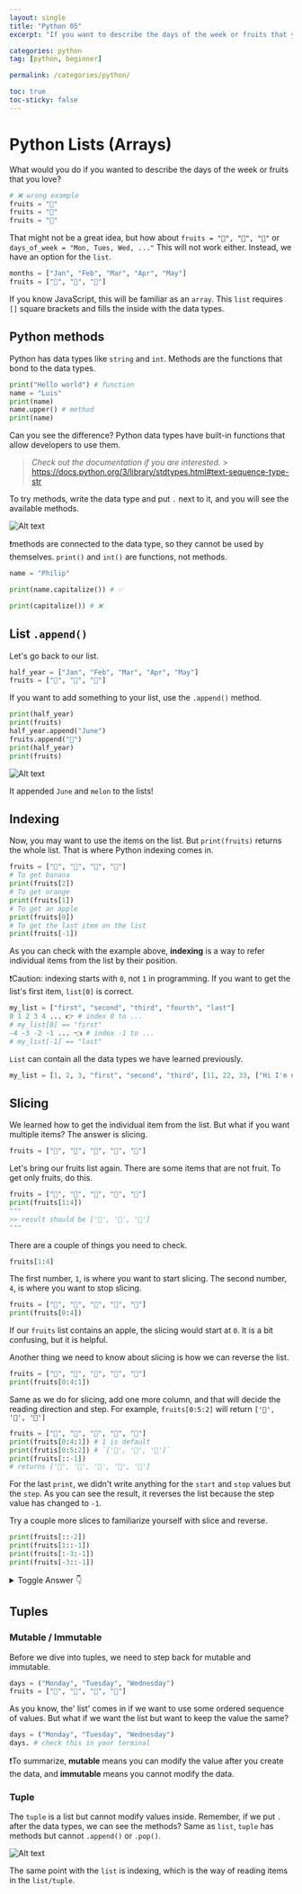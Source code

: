 ```yaml
---
layout: single
title: "Python 05"
excerpt: "If you want to describe the days of the week or fruits that you love, what would you do?"

categories: python
tag: [python, beginner]

permalink: /categories/python/

toc: true
toc-sticky: false
---
```


# Python Lists (Arrays)

What would you do if you wanted to describe the days of the week or fruits that you love?

```python
# ❌ wrong example
fruits = "🍎"
fruits = "🍊"
fruits = "🍌"
```

That might not be a great idea, but how about `fruits = "🍎", "🍊", "🍌"` or `days_of_week = "Mon, Tues, Wed, ..."`
This will not work either. Instead, we have an option for the `list`.

```python
months = ["Jan", "Feb", "Mar", "Apr", "May"]
fruits = ["🍎", "🍊", "🍌"]
```

If you know JavaScript, this will be familiar as an `array`. This `list` requires `[]` square brackets and fills the inside with the data types.

## Python methods

Python has data types like `string` and `int`. Methods are the functions that bond to the data types.

```python
print("Hello world") # function
name = "Luis"
print(name)
name.upper() # method
print(name)
```

Can you see the difference? Python data types have built-in functions that allow developers to use them.

> _Check out the documentation if you are interested._ > https://docs.python.org/3/library/stdtypes.html#text-sequence-type-str

To try methods, write the data type and put `.` next to it, and you will see the available methods.

![Alt text](</images/2023-03-01-python_05/Screen Shot 2023-03-01 at 5.16.13 PM.png>)

❗methods are connected to the data type, so they cannot be used by themselves. `print()` and `int()` are functions, not methods.

```python
name = "Philip"

print(name.capitalize()) # ✅

print(capitalize()) # ❌
```

## List `.append()`

Let's go back to our list.

```python
half_year = ["Jan", "Feb", "Mar", "Apr", "May"]
fruits = ["🍎", "🍊", "🍌"]
```

If you want to add something to your list, use the `.append()` method.

```python
print(half_year)
print(fruits)
half_year.append("June")
fruits.append("🍈")
print(half_year)
print(fruits)
```

![Alt text](</images/2023-03-01-python_05/Screen Shot 2023-03-01 at 5.24.26 PM.png>)

It appended `June` and `melon` to the lists!

## Indexing

Now, you may want to use the items on the list. But `print(fruits)` returns the whole list.
That is where Python indexing comes in.

```python
fruits = ["🍎", "🍊", "🍌", "🍈"]
# To get banana
print(fruits[2])
# To get orange
print(fruits[1])
# To get an apple
print(fruits[0])
# To get the last item on the list
print(fruits[-1])
```

As you can check with the example above, **indexing** is a way to refer individual items from the list by their position.

❗Caution: indexing starts with `0`, not `1` in programming.
If you want to get the list's first item, `list[0]` is correct.

```python
my_list = ["first", "second", "third", "fourth", "last"]
0 1 2 3 4 ... 👉 # index 0 to ...
# my_list[0] == "first"
-4 -3 -2 -1 ... 👈 # index -1 to ...
# my_list[-1] == "last"
```

`List` can contain all the data types we have learned previously.

```python
my_list = [1, 2, 3, "first", "second", "third", [11, 22, 33, ["Hi I'm nested list", "hello"]], True, False]
```

## Slicing

We learned how to get the individual item from the list. But what if you want multiple items? The answer is slicing.

```python
fruits = ["🚗", "🍊", "🍌", "🍈", "🍹"]
```

Let's bring our fruits list again. There are some items that are not fruit. To get only fruits, do this.

```python
fruits = ["🚗", "🍊", "🍌", "🍈", "🍹"]
print(fruits[1:4])
"""
>> result should be ['🍊', '🍌', '🍈']
"""
```

There are a couple of things you need to check.

```python
fruits[1:4]
```

The first number, `1`, is where you want to start slicing. The second number, `4`, is where you want to stop slicing.

```python
fruits = ["🍎", "🍊", "🍌", "🍈", "🍹"]
print(fruits[0:4])
```

If our `fruits` list contains an apple, the slicing would start at `0`. It is a bit confusing, but it is helpful.

Another thing we need to know about slicing is how we can reverse the list.

```python
fruits = ["🍎", "🍊", "🍌", "🍈", "🍹"]
print(fruits[0:4:1])
```

Same as we do for slicing, add one more column, and that will decide the reading direction and step.
For example, `fruits[0:5:2]` will return `['🍎', '🍌', '🍹']`

```python
fruits = ["🍎", "🍊", "🍌", "🍈", "🍹"]
print(fruits[0:4:1]) # 1 is default
print(frutis[0:5:2]) # `['🍎', '🍌', '🍹']`
print(fruits[::-1])
# returns ['🍹', '🍈', '🍌', '🍊', '🍎']
```

For the last `print`, we didn't write anything for the `start` and `stop` values but the `step`. As you can see the result, it reverses the list because the step value has changed to `-1`.

Try a couple more slices to familiarize yourself with slice and reverse.

```python
print(fruits[::-2])
print(fruits[1::-1])
print(fruits[:-3:-1])
print(fruits[-3::-1])
```

<details>
  <summary>Toggle Answer 👇</summary>
  <div markdown="1">

![Alt text](</images/2023-03-01-python_05/Screen Shot 2023-03-01 at 9.33.19 PM.png>)

  </div>
</details>

## Tuples

### Mutable / Immutable

Before we dive into tuples, we need to step back for mutable and immutable.

```python
days = ("Monday", "Tuesday", "Wednesday")
fruits = ["🍎", "🍊", "🍌", "🍈"]
```

As you know, the' list' comes in if we want to use some ordered sequence of values. But what if we want the list but want to keep the value the same?

```python
days = ("Monday", "Tuesday", "Wednesday")
days. # check this in your terminal
```

❗To summarize, **mutable** means you can modify the value after you create the data, and **immutable** means you cannot modify the data.

### Tuple

The `tuple` is a list but cannot modify values inside. Remember, if we put `.` after the data types, we can see the methods? Same as `list`, `tuple` has methods but cannot `.append()` or `.pop()`.

![Alt text](</images/2023-03-01-python_05/Screen Shot 2023-03-01 at 9.45.40 PM.png>)

The same point with the `list` is indexing, which is the way of reading items in the `list/tuple`.
